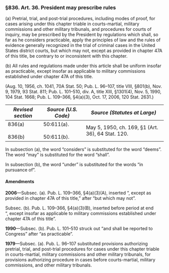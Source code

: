 ### §836. Art. 36. President may prescribe rules ###

(a) Pretrial, trial, and post-trial procedures, including modes of proof, for cases arising under this chapter triable in courts-martial, military commissions and other military tribunals, and procedures for courts of inquiry, may be prescribed by the President by regulations which shall, so far as he considers practicable, apply the principles of law and the rules of evidence generally recognized in the trial of criminal cases in the United States district courts, but which may not, except as provided in chapter 47A of this title, be contrary to or inconsistent with this chapter.

(b) All rules and regulations made under this article shall be uniform insofar as practicable, except insofar as applicable to military commissions established under chapter 47A of this title.

(Aug. 10, 1956, ch. 1041, 70A Stat. 50; Pub. L. 96–107, title VIII, §801(b), Nov. 9, 1979, 93 Stat. 811; Pub. L. 101–510, div. A, title XIII, §1301(4), Nov. 5, 1990, 104 Stat. 1668; Pub. L. 109–366, §4(a)(3), Oct. 17, 2006, 120 Stat. 2631.)

|  *Revised section*   |     *Source (U.S. Code)*     |          *Source (Statutes at Large)*           |
|----------------------|------------------------------|-------------------------------------------------|
|836(a)<br/><br/>836(b)|50:611(a).<br/><br/>50:611(b).|May 5, 1950, ch. 169, §1 (Art. 36), 64 Stat. 120.|

In subsection (a), the word “considers” is substituted for the word “deems”. The word “may” is substituted for the word “shall”.

In subsection (b), the word “under” is substituted for the words “in pursuance of”.

#### Amendments ####

**2006**—Subsec. (a). Pub. L. 109–366, §4(a)(3)(A), inserted “, except as provided in chapter 47A of this title,” after “but which may not”.

Subsec. (b). Pub. L. 109–366, §4(a)(3)(B), inserted before period at end “, except insofar as applicable to military commissions established under chapter 47A of this title”.

**1990**—Subsec. (b). Pub. L. 101–510 struck out “and shall be reported to Congress” after “as practicable”.

**1979**—Subsec. (a). Pub. L. 96–107 substituted provisions authorizing pretrial, trial, and post-trial procedures for cases under this chapter triable in courts-martial, military commissions and other military tribunals, for provisions authorizing procedure in cases before courts-martial, military commissions, and other military tribunals.